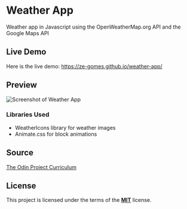 # Weather App

Weather app in Javascript using the OpenWeatherMap.org API and the Google Maps API

## Live Demo
Here is the live demo: https://ze-gomes.github.io/weather-app/

## Preview
![Screenshot of Weather App](https://i.imgur.com/iSE5c4D.png)

### Libraries Used
* WeatherIcons library for weather images
* Animate.css for block animations

## Source
[The Odin Project Curriculum](https://www.theodinproject.com/lessons/weather-app)

## License
This project is licensed under the terms of the **[MIT](/LICENSE)**  license. 